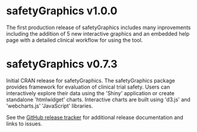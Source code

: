 # safetyGraphics v1.0.0

The first production release of safetyGraphics includes many inprovements including the addition of 5 new interactive graphics and an embedded help page with a detailed clinical workflow for using the tool. 

# safetyGraphics v0.7.3

Initial CRAN release for safetyGraphics. The safetyGraphics package provides framework for evaluation of clinical trial safety. Users can interactively explore their data using the 'Shiny' application or create standalone 'htmlwidget' charts. Interactive charts are built using 'd3.js' and 'webcharts.js' 'JavaScript' libraries.

See the [GitHub release tracker](https://github.com/ASA-DIA-InteractiveSafetyGraphics/safetyGraphics/releases) for additional release documentation and links to issues. 